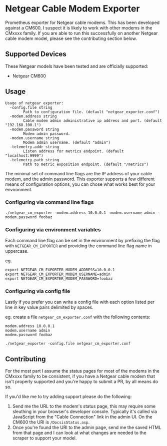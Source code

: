 # Netgear Cable Modem Exporter

Prometheus exporter for Netgear cable modems. This has been developed against a CM600, I suspect it
is likely to work with other modems in the CMxxxx family. If you are able to run this successfully
on another Netgear cable modem model, please see the contributing section below.

## Supported Devices

These Netgear models have been tested and are officially supported:

* Netgear CM600

## Usage

```
Usage of netgear_exporter:
  -config.file string
    	Path to configuration file. (default "netgear_exporter.conf")
  -modem.address string
    	Cable modem admin administrative ip address and port. (default "192.168.100.1")
  -modem.password string
    	Modem admin password.
  -modem.username string
    	Modem admin username. (default "admin")
  -telemetry.addr string
    	Listen address for metrics endpoint. (default "localhost:9999")
  -telemetry.path string
    	Path to metric exposition endpoint. (default "/metrics")
```

The minimal set of command line flags are the IP address of your cable modem, and the admin password. This
exporter supports a few different means of configuration options, you can chose what works best for your environment.

### Configuring via command line flags

```
./netgear_cm_exporter -modem.address 10.0.0.1 -modem.username admin -modem.password foobaz
```

### Configuring via environment variables

Each command line flag can be set in the environment by prefixing the flag with `NETGEAR_CM_EXPORTER` and
providing the command line flag name in uppercase.

eg.

```
export NETGEAR_CM_EXPORTER_MODEM_ADDRESS=10.0.0.1
export NETGEAR_CM_EXPORTER_MODEM_USERNAME=admin
export NETGEAR_CM_EXPORTER_MODEM_PASSWORD=foobaz
```

### Configuring via config file

Lastly if you prefer you can write a config file with each option listed per line in key value pairs delimited by
spaces.

eg. create a file `netgear_cm_exporter.conf` with the following contents:

```
modem.address 10.0.0.1
modem.username admin
modem.password foobaz
```

```
./netgear_exporter -config.file netgear_cm_exporter.conf
```

## Contributing

For the most part I assume the status pages for most of the modems in the CMxxxx family to be
consistent, if you have a Netgear cable modem that isn't properly supported and you're happy to
submit a PR, by all means do so.

If you'd like me to try adding support please do the following:

1. Send me the URL to the modem's status page, this may require some sleuthing in your browser's
   developer console. Typically it's called via JavaScript from the "Cable Connection" link in
   the admin UI. On the CM600 the URI is `/DocsisStatus.asp`.
2. Once you're found the URI to the admin page, send me the saved HTML from that page and I can
   look at what changes are needed to the scraper to support your model.
